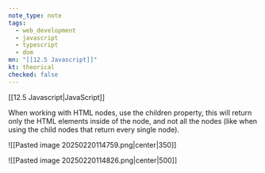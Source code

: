 ```yaml
---
note_type: note
tags:
  - web_development
  - javascript
  - typescript
  - dom
mn: "[[12.5 Javascript]]"
kt: theorical
checked: false
---
```

[[12.5 Javascript|JavaScript]]


When working with HTML nodes, use the children property, this will return only the HTML elements inside of the node, and not all the nodes (like when using the child nodes that return every single node).

![[Pasted image 20250220114759.png|center|350]]

![[Pasted image 20250220114826.png|center|500]]